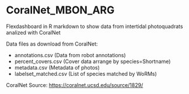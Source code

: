 # CoralNet_MBON_ARG
Flexdashboard in R markdown to show data from intertidal photoquadrats analized with CoralNet

Data files as download from CoralNet:
- annotations.csv (Data from robot annotations)
- percent_covers.csv (Cover data arrange by species=Shortname)
- metadata.csv (Metadata of photos)
- labelset_matched.csv (List of species matched by WoRMs)

CoralNet Source: https://coralnet.ucsd.edu/source/1829/



